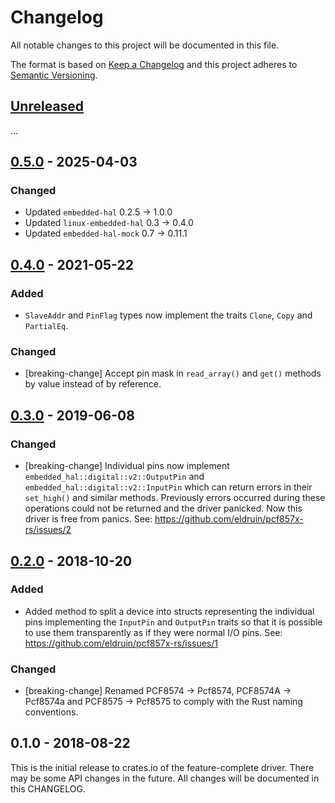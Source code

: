 # Changelog

All notable changes to this project will be documented in this file.

The format is based on [Keep a Changelog](http://keepachangelog.com/en/1.0.0/)
and this project adheres to [Semantic Versioning](http://semver.org/spec/v2.0.0.html).

## [Unreleased]

...

## [0.5.0] - 2025-04-03

### Changed
- Updated `embedded-hal` 0.2.5 -> 1.0.0
- Updated `linux-embedded-hal` 0.3 -> 0.4.0
- Updated `embedded-hal-mock` 0.7 -> 0.11.1

## [0.4.0] - 2021-05-22

### Added
- `SlaveAddr` and `PinFlag` types now implement the traits `Clone`, `Copy` and `PartialEq`.

### Changed
- [breaking-change] Accept pin mask in `read_array()` and `get()` methods by value instead of by reference.

## [0.3.0] - 2019-06-08

### Changed
- [breaking-change] Individual pins now implement
  `embedded_hal::digital::v2::OutputPin` and `embedded_hal::digital::v2::InputPin`
  which can return errors in their `set_high()` and similar methods.
  Previously errors occurred during these operations could not be returned and
  the driver panicked. Now this driver is free from panics.
  See: https://github.com/eldruin/pcf857x-rs/issues/2

## [0.2.0] - 2018-10-20

### Added
- Added method to split a device into structs representing the individual pins
  implementing the `InputPin` and `OutputPin` traits so that it is possible
  to use them transparently as if they were normal I/O pins.
  See: https://github.com/eldruin/pcf857x-rs/issues/1

### Changed
- [breaking-change] Renamed PCF8574 -> Pcf8574, PCF8574A -> Pcf8574a and
  PCF8575 -> Pcf8575 to comply with the Rust naming conventions.

## 0.1.0 - 2018-08-22

This is the initial release to crates.io of the feature-complete driver. There
may be some API changes in the future. All changes will be documented in this
CHANGELOG.

[Unreleased]: https://github.com/eldruin/pcf857x-rs/compare/v0.5.0...HEAD
[0.5.0]: https://github.com/eldruin/pcf857x-rs/compare/v0.4.0...v0.5.0
[0.4.0]: https://github.com/eldruin/pcf857x-rs/compare/v0.3.0...v0.4.0
[0.3.0]: https://github.com/eldruin/pcf857x-rs/compare/v0.2.0...v0.3.0
[0.2.0]: https://github.com/eldruin/pcf857x-rs/compare/v0.1.0...v0.2.0
